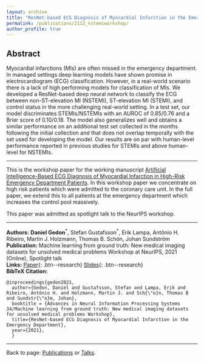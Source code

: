 ```yaml
---
layout: archive
title: "ResNet-based ECG Diagnosis of Myocardial Infarction in the Emergency Department"
permalink: /publications/2112_nstemiworkshop/
author_profile: true
---
```



## Abstract

Myocardial infarctions (MIs) are often missed
in the emergency department. In managed settings deep learning models have shown promise 
in electrocardiogram (ECG) classification. However, in a real-world scenario there is a lack 
of high performing models for classification of 
MIs. We developed a ResNet-based deep neural network to classify the ECG between non-ST-elevation MI (NSTEMI), ST-elevation MI 
(STEMI), and control status in the more challenging real-world setting. In a test set, our 
model discriminates STEMIs/NSTEMIs with 
an AUROC of 0.85/0.76 and a Brier score of 
0.10/0.18. The model also generalizes well and 
obtains a similar performance on an additional 
test set collected in the months following the initial collection and that does not overlap temporally with the set used for developing the model. 
Our results are on par with human-level performance reported in previous studies for STEMIs 
and above human-level for NSTEMIs.

---
This is the workshop paper for the working manuscript 
[Artificial Intelligence-Based ECG Diagnosis of Myocardial Infarction in High-Risk Emergency Department Patients](/publications/2202_nstemi/).
In this workshop paper we concentrate on high risk patients which were admitted to the coronary care unit. 
In the full paper, we extend this to all patients at the emergency department which increases the control pool massively.

This paper was admitted as spotlight talk to the NeurIPS workshop.

---
**Authors:** **Daniel Gedon**$^\ast$, Stefan Gustafsson$^\ast$, Erik Lampa, Antônio H. Ribeiro, Martin J. Holzmann, Thomas B. Schön, Johan Sundström\
**Publication:** Machine learning from ground truth: New medical imaging datasets for unsolved medical problems Workshop at NeurIPS, 2021 (Online), Spotlight talk\
**Links:**
[Paper](/files/pdf/publications/21_NSTEMI_AI_Health_workshop.pdf){: .btn--research}
[Slides](/files/pdf/slides/211214_neurips_gedon_handout.pdf){: .btn--research}\
**BibTeX Citation:**
```
@inproceedings{gedon2021,
  author={Gedon, Daniel and Gustafsson, Stefan and Lampa, Erik and Ribeiro, Antônio H. and Holzmann, Martin J. and Sch{\"o}n, Thomas B and Sundstr{\"o}m, Johan},
  booktitle = {Advances in Neural Information Processing Systems 34/Machine learning from ground truth: New medical imaging datasets for unsolved medical problems Workshop},
  title={ResNet-based ECG Diagnosis of Myocardial Infarction in the Emergency Department},
  year={2021},
  }
```

---
Back to page: [Publications](\publications) or [Talks](\talks).